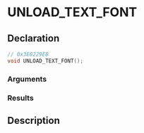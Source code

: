 # UNLOAD_TEXT_FONT

## Declaration
```cpp
// 0x3E0229EB
void UNLOAD_TEXT_FONT();
```

### Arguments

### Results

## Description
